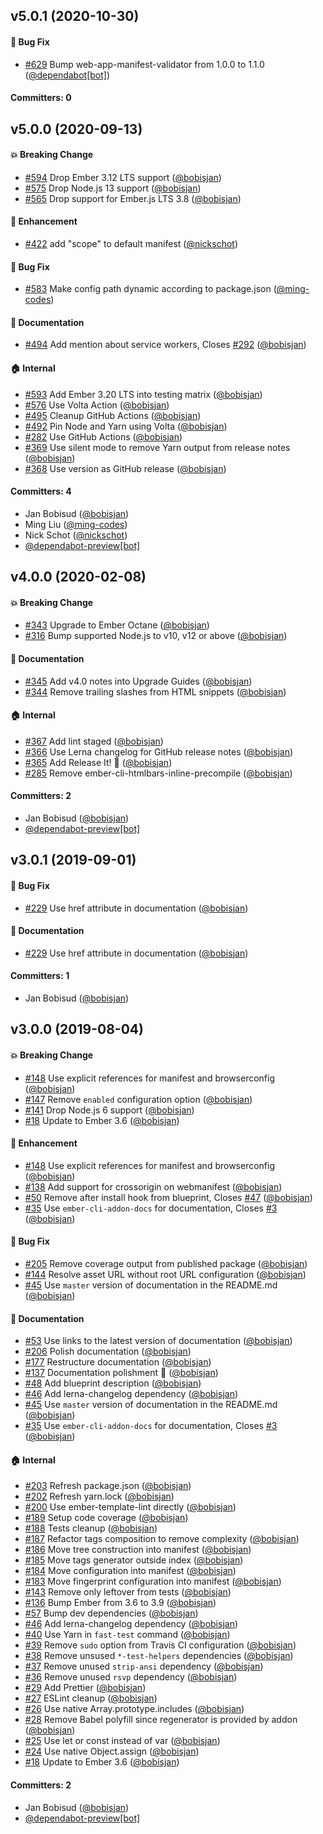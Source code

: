 ## v5.0.1 (2020-10-30)

#### :bug: Bug Fix

- [#629](https://github.com/zonkyio/ember-web-app/pull/629) Bump web-app-manifest-validator from 1.0.0 to 1.1.0 ([@dependabot[bot]](https://github.com/apps/dependabot))

#### Committers: 0

## v5.0.0 (2020-09-13)

#### :boom: Breaking Change

- [#594](https://github.com/zonkyio/ember-web-app/pull/594) Drop Ember 3.12 LTS support ([@bobisjan](https://github.com/bobisjan))
- [#575](https://github.com/zonkyio/ember-web-app/pull/575) Drop Node.js 13 support ([@bobisjan](https://github.com/bobisjan))
- [#565](https://github.com/zonkyio/ember-web-app/pull/565) Drop support for Ember.js LTS 3.8 ([@bobisjan](https://github.com/bobisjan))

#### :rocket: Enhancement

- [#422](https://github.com/zonkyio/ember-web-app/pull/422) add "scope" to default manifest ([@nickschot](https://github.com/nickschot))

#### :bug: Bug Fix

- [#583](https://github.com/zonkyio/ember-web-app/pull/583) Make config path dynamic according to package.json ([@ming-codes](https://github.com/ming-codes))

#### :memo: Documentation

- [#494](https://github.com/zonkyio/ember-web-app/pull/494) Add mention about service workers, Closes [#292](https://github.com/zonkyio/ember-web-app/issues/292) ([@bobisjan](https://github.com/bobisjan))

#### :house: Internal

- [#593](https://github.com/zonkyio/ember-web-app/pull/593) Add Ember 3.20 LTS into testing matrix ([@bobisjan](https://github.com/bobisjan))
- [#576](https://github.com/zonkyio/ember-web-app/pull/576) Use Volta Action ([@bobisjan](https://github.com/bobisjan))
- [#495](https://github.com/zonkyio/ember-web-app/pull/495) Cleanup GitHub Actions ([@bobisjan](https://github.com/bobisjan))
- [#492](https://github.com/zonkyio/ember-web-app/pull/492) Pin Node and Yarn using Volta ([@bobisjan](https://github.com/bobisjan))
- [#282](https://github.com/zonkyio/ember-web-app/pull/282) Use GitHub Actions ([@bobisjan](https://github.com/bobisjan))
- [#369](https://github.com/zonkyio/ember-web-app/pull/369) Use silent mode to remove Yarn output from release notes ([@bobisjan](https://github.com/bobisjan))
- [#368](https://github.com/zonkyio/ember-web-app/pull/368) Use version as GitHub release ([@bobisjan](https://github.com/bobisjan))

#### Committers: 4

- Jan Bobisud ([@bobisjan](https://github.com/bobisjan))
- Ming Liu ([@ming-codes](https://github.com/ming-codes))
- Nick Schot ([@nickschot](https://github.com/nickschot))
- [@dependabot-preview[bot]](https://github.com/apps/dependabot-preview)

## v4.0.0 (2020-02-08)

#### :boom: Breaking Change

- [#343](https://github.com/zonkyio/ember-web-app/pull/343) Upgrade to Ember Octane ([@bobisjan](https://github.com/bobisjan))
- [#316](https://github.com/zonkyio/ember-web-app/pull/316) Bump supported Node.js to v10, v12 or above ([@bobisjan](https://github.com/bobisjan))

#### :memo: Documentation

- [#345](https://github.com/zonkyio/ember-web-app/pull/345) Add v4.0 notes into Upgrade Guides ([@bobisjan](https://github.com/bobisjan))
- [#344](https://github.com/zonkyio/ember-web-app/pull/344) Remove trailing slashes from HTML snippets ([@bobisjan](https://github.com/bobisjan))

#### :house: Internal

- [#367](https://github.com/zonkyio/ember-web-app/pull/367) Add lint staged ([@bobisjan](https://github.com/bobisjan))
- [#366](https://github.com/zonkyio/ember-web-app/pull/366) Use Lerna changelog for GitHub release notes ([@bobisjan](https://github.com/bobisjan))
- [#365](https://github.com/zonkyio/ember-web-app/pull/365) Add Release It! 🚀 ([@bobisjan](https://github.com/bobisjan))
- [#285](https://github.com/zonkyio/ember-web-app/pull/285) Remove ember-cli-htmlbars-inline-precompile ([@bobisjan](https://github.com/bobisjan))

#### Committers: 2

- Jan Bobisud ([@bobisjan](https://github.com/bobisjan))
- [@dependabot-preview[bot]](https://github.com/apps/dependabot-preview)

## v3.0.1 (2019-09-01)

#### :bug: Bug Fix

- [#229](https://github.com/zonkyio/ember-web-app/pull/229) Use href attribute in documentation ([@bobisjan](https://github.com/bobisjan))

#### :memo: Documentation

- [#229](https://github.com/zonkyio/ember-web-app/pull/229) Use href attribute in documentation ([@bobisjan](https://github.com/bobisjan))

#### Committers: 1

- Jan Bobisud ([@bobisjan](https://github.com/bobisjan))

## v3.0.0 (2019-08-04)

#### :boom: Breaking Change

- [#148](https://github.com/zonkyio/ember-web-app/pull/148) Use explicit references for manifest and browserconfig ([@bobisjan](https://github.com/bobisjan))
- [#147](https://github.com/zonkyio/ember-web-app/pull/147) Remove `enabled` configuration option ([@bobisjan](https://github.com/bobisjan))
- [#141](https://github.com/zonkyio/ember-web-app/pull/141) Drop Node.js 6 support ([@bobisjan](https://github.com/bobisjan))
- [#18](https://github.com/zonkyio/ember-web-app/pull/18) Update to Ember 3.6 ([@bobisjan](https://github.com/bobisjan))

#### :rocket: Enhancement

- [#148](https://github.com/zonkyio/ember-web-app/pull/148) Use explicit references for manifest and browserconfig ([@bobisjan](https://github.com/bobisjan))
- [#138](https://github.com/zonkyio/ember-web-app/pull/138) Add support for crossorigin on webmanifest ([@bobisjan](https://github.com/bobisjan))
- [#50](https://github.com/zonkyio/ember-web-app/pull/50) Remove after install hook from blueprint, Closes [#47](https://github.com/zonkyio/ember-web-app/issues/47) ([@bobisjan](https://github.com/bobisjan))
- [#35](https://github.com/zonkyio/ember-web-app/pull/35) Use `ember-cli-addon-docs` for documentation, Closes [#3](https://github.com/zonkyio/ember-web-app/issues/3) ([@bobisjan](https://github.com/bobisjan))

#### :bug: Bug Fix

- [#205](https://github.com/zonkyio/ember-web-app/pull/205) Remove coverage output from published package ([@bobisjan](https://github.com/bobisjan))
- [#144](https://github.com/zonkyio/ember-web-app/pull/144) Resolve asset URL without root URL configuration ([@bobisjan](https://github.com/bobisjan))
- [#45](https://github.com/zonkyio/ember-web-app/pull/45) Use `master` version of documentation in the README.md ([@bobisjan](https://github.com/bobisjan))

#### :memo: Documentation

- [#53](https://github.com/zonkyio/ember-web-app/pull/53) Use links to the latest version of documentation ([@bobisjan](https://github.com/bobisjan))
- [#206](https://github.com/zonkyio/ember-web-app/pull/206) Polish documentation ([@bobisjan](https://github.com/bobisjan))
- [#177](https://github.com/zonkyio/ember-web-app/pull/177) Restructure documentation ([@bobisjan](https://github.com/bobisjan))
- [#137](https://github.com/zonkyio/ember-web-app/pull/137) Documentation polishment 💅 ([@bobisjan](https://github.com/bobisjan))
- [#48](https://github.com/zonkyio/ember-web-app/pull/48) Add blueprint description ([@bobisjan](https://github.com/bobisjan))
- [#46](https://github.com/zonkyio/ember-web-app/pull/46) Add lerna-changelog dependency ([@bobisjan](https://github.com/bobisjan))
- [#45](https://github.com/zonkyio/ember-web-app/pull/45) Use `master` version of documentation in the README.md ([@bobisjan](https://github.com/bobisjan))
- [#35](https://github.com/zonkyio/ember-web-app/pull/35) Use `ember-cli-addon-docs` for documentation, Closes [#3](https://github.com/zonkyio/ember-web-app/issues/3) ([@bobisjan](https://github.com/bobisjan))

#### :house: Internal

- [#203](https://github.com/zonkyio/ember-web-app/pull/203) Refresh package.json ([@bobisjan](https://github.com/bobisjan))
- [#202](https://github.com/zonkyio/ember-web-app/pull/202) Refresh yarn.lock ([@bobisjan](https://github.com/bobisjan))
- [#200](https://github.com/zonkyio/ember-web-app/pull/200) Use ember-template-lint directly ([@bobisjan](https://github.com/bobisjan))
- [#189](https://github.com/zonkyio/ember-web-app/pull/189) Setup code coverage ([@bobisjan](https://github.com/bobisjan))
- [#188](https://github.com/zonkyio/ember-web-app/pull/188) Tests cleanup ([@bobisjan](https://github.com/bobisjan))
- [#187](https://github.com/zonkyio/ember-web-app/pull/187) Refactor tags composition to remove complexity ([@bobisjan](https://github.com/bobisjan))
- [#186](https://github.com/zonkyio/ember-web-app/pull/186) Move tree construction into manifest ([@bobisjan](https://github.com/bobisjan))
- [#185](https://github.com/zonkyio/ember-web-app/pull/185) Move tags generator outside index ([@bobisjan](https://github.com/bobisjan))
- [#184](https://github.com/zonkyio/ember-web-app/pull/184) Move configuration into manifest ([@bobisjan](https://github.com/bobisjan))
- [#183](https://github.com/zonkyio/ember-web-app/pull/183) Move fingerprint configuration into manifest ([@bobisjan](https://github.com/bobisjan))
- [#143](https://github.com/zonkyio/ember-web-app/pull/143) Remove only leftover from tests ([@bobisjan](https://github.com/bobisjan))
- [#136](https://github.com/zonkyio/ember-web-app/pull/136) Bump Ember from 3.6 to 3.9 ([@bobisjan](https://github.com/bobisjan))
- [#57](https://github.com/zonkyio/ember-web-app/pull/57) Bump dev dependencies ([@bobisjan](https://github.com/bobisjan))
- [#46](https://github.com/zonkyio/ember-web-app/pull/46) Add lerna-changelog dependency ([@bobisjan](https://github.com/bobisjan))
- [#40](https://github.com/zonkyio/ember-web-app/pull/40) Use Yarn in `fast-test` command ([@bobisjan](https://github.com/bobisjan))
- [#39](https://github.com/zonkyio/ember-web-app/pull/39) Remove `sudo` option from Travis CI configuration ([@bobisjan](https://github.com/bobisjan))
- [#38](https://github.com/zonkyio/ember-web-app/pull/38) Remove unsused `*-test-helpers` dependencies ([@bobisjan](https://github.com/bobisjan))
- [#37](https://github.com/zonkyio/ember-web-app/pull/37) Remove unused `strip-ansi` dependency ([@bobisjan](https://github.com/bobisjan))
- [#36](https://github.com/zonkyio/ember-web-app/pull/36) Remove unused `rsvp` dependency ([@bobisjan](https://github.com/bobisjan))
- [#29](https://github.com/zonkyio/ember-web-app/pull/29) Add Prettier ([@bobisjan](https://github.com/bobisjan))
- [#27](https://github.com/zonkyio/ember-web-app/pull/27) ESLint cleanup ([@bobisjan](https://github.com/bobisjan))
- [#26](https://github.com/zonkyio/ember-web-app/pull/26) Use native Array.prototype.includes ([@bobisjan](https://github.com/bobisjan))
- [#28](https://github.com/zonkyio/ember-web-app/pull/28) Remove Babel polyfill since regenerator is provided by addon ([@bobisjan](https://github.com/bobisjan))
- [#25](https://github.com/zonkyio/ember-web-app/pull/25) Use let or const instead of var ([@bobisjan](https://github.com/bobisjan))
- [#24](https://github.com/zonkyio/ember-web-app/pull/24) Use native Object.assign ([@bobisjan](https://github.com/bobisjan))
- [#18](https://github.com/zonkyio/ember-web-app/pull/18) Update to Ember 3.6 ([@bobisjan](https://github.com/bobisjan))

#### Committers: 2

- Jan Bobisud ([@bobisjan](https://github.com/bobisjan))
- [@dependabot-preview[bot]](https://github.com/apps/dependabot-preview)
